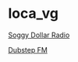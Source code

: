 # loca_vg

[Soggy Dollar Radio](https://26383.live.streamtheworld.com/SAM06AAC287.mp3?n=20df1a4bc6fa0bb8e1a7)

[Dubstep FM](https://www.dubstep.fm/listen.pls?n=28ceca5003d9e2126502)


